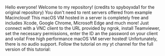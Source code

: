 Hello everyone! Welcome to my repository! (credits to spyboyxda1 for the original repository)
You don't need to rent servers offered from example Macincloud!
This macOS VM hosted in a server is completely free and includes Xcode, Google Chrome, Microsoft Edge and much more!
Just connect with a VNC client to the URL provided by ngrok, install Teamviewer, set the necessary permissions, enter the ID an the password on your client and voila! Free high performance macOS VM server hosted!
Unfortunately, there is no audio support. 
Follow the tutorial on my yt channel for the full version of this tutorial: 
